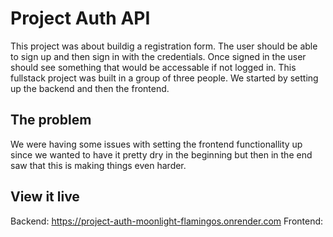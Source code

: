 # Project Auth API

This project was about buildig a registration form. The user should be able to sign up and then sign in with the credentials. Once signed in the user should see something that would be accessable if not logged in. This fullstack project was built in a group of three people.
We started by setting up the backend and then the frontend.

## The problem

We were having some issues with setting the frontend functionallity up since we wanted to have it pretty dry in the beginning but then in the end saw that this is making things even harder.

## View it live

Backend: https://project-auth-moonlight-flamingos.onrender.com
Frontend:

